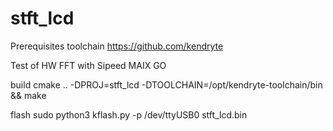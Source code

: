 # stft_lcd

Prerequisites toolchain
https://github.com/kendryte

Test of HW FFT with Sipeed MAIX GO

build
cmake .. -DPROJ=stft_lcd -DTOOLCHAIN=/opt/kendryte-toolchain/bin && make
 
flash
sudo python3 kflash.py -p /dev/ttyUSB0 stft_lcd.bin

